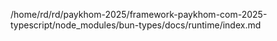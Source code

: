 /home/rd/rd/paykhom-2025/framework-paykhom-com-2025-typescript/node_modules/bun-types/docs/runtime/index.md